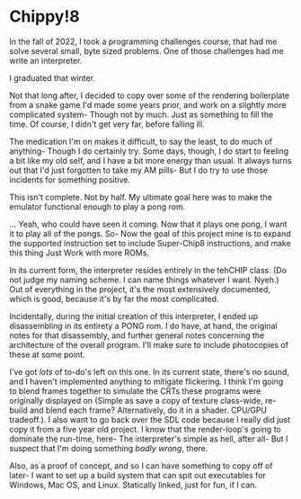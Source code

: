 # Chippy!8

In the fall of 2022, I took a programming challenges course, that had me solve several small, byte sized problems. One of those challenges had me write an interpreter.

I graduated that winter.

Not that long after, I decided to copy over some of the rendering boilerplate from a snake game I'd made some years prior, and work on a slightly more complicated system- Though not by much. Just as something to fill the time. Of course, I didn't get very far, before falling ill.

The medication I'm on makes it difficult, to say the least, to do much of anything- Though I do certainly try. Some days, though, I do start to feeling a bit like my old self, and I have a bit more energy than usual. It always turns out that I'd just forgotten to take my AM pills- But I do try to use those incidents for something positive.

This isn't complete. Not by half. My ultimate goal here was to make the emulator functional enough to play a pong rom.

... Yeah, who could have seen it coming. Now that it plays one pong, I want it to play all of the pongs. So- Now the goal of this project mine is to expand the supported instruction set to include Super-Chip8 instructions, and make this thing Just Work with more ROMs.

In its current form, the interpreter resides entirely in the tehCHIP class. (Do not judge my naming scheme. I can name things whatever I want. Nyeh.) Out of everything in the project, it's the most extensively documented, which is good, because it's by far the most complicated.

Incidentally, during the initial creation of this interpreter, I ended up disassembling in its entirety a PONG rom. I do have, at hand, the original notes for that disassembly, and further general notes concerning the architecture of the overall program. I'll make sure to include photocopies of these at some point.

I've got *lots* of to-do's left on this one. In its current state, there's no sound, and I haven't implemented anything to mitigate flickering. I think I'm going to blend frames together to simulate the CRTs these programs were originally displayed on (Simple as save a copy of texture class-wide, re-build and blend each frame? Alternatively, do it in a shader. CPU/GPU tradeoff.). I also want to go back over the SDL code because I really did just copy it from a five year old project. I know that the render-loop's going to dominate the run-time, here- The interpreter's simple as hell, after all- But I suspect that I'm doing something *badly wrong*, there.

Also, as a proof of concept, and so I can have something to copy off of later- I want to set up a build system that can spit out executables for Windows, Mac OS, and Linux. Statically linked, just for fun, if I can.
